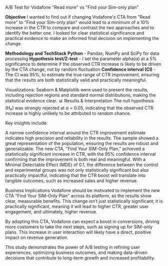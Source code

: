 A/B Test for Vodafone "Read more" vs "Find your Sim-only plan"

**Objective**
I wanted to find out if changing Vodafone's CTA from "Read more" to "Find your Sim-only plan" would lead to a minimum of a 10% increase in the CTR to compare and contrast the two approaches and to identify the better one. I looked for clear statistical significance and practical evidence to make an informed final decision on implementing the change.

**Methodology and TechStack**
**Python** - Pandas, NumPy and SciPy for data processing
**Hypothesis test/Z-test** -  I set the parameter alpha(α) at a 5% significance to determine if the observed CTR increase is likely to be driven by the CTA change, not by random fluctuation 
**Confidence interval (CI)** - The CI was 95%, to estimate the true range of CTR improvement, ensuring that the results are both statistically valid and practically meaningful.

Visualizations: Seaborn & Matplotlib were used to present the results, including rejection regions and standard normal distributions, making the statistical evidence clear.
📊 Results & Interpretation
The null hypothesis (H₀) was strongly rejected at α = 0.05, indicating that the observed CTR increase is highly unlikely to be attributed to random chance.

Key insights include:

A narrow confidence interval around the CTR improvement estimate indicates high precision and reliability in the results.
The sample showed a great representation of the population, ensuring the results are robust and generalizable.
The new CTA, "Find Your SIM-Only Plan," achieved a statistically significant increase in CTR, with the 95% confidence interval confirming that the improvement is both real and meaningful.
With a Minimal Detectable Effect (MDE) of 0.1, the difference between the control and experimental groups was not only statistically significant but also practically impactful, indicating that the CTR boost will translate into tangible outcomes, such as increased sales and higher revenue.

Business Implications
Vodafone should be motivated to implement the new CTA "Find Your SIM-Only Plan" across its platform, as the results show clear, measurable benefits. This change isn’t just statistically significant; it is practically significant, meaning it will lead to higher CTR, greater user engagement, and ultimately, higher revenue.

By adopting this CTA, Vodafone can expect a boost in conversions, driving more customers to take the next steps, such as signing up for SIM-only plans. This increase in user interaction will likely have a direct, positive impact on revenue generation.

This study demonstrates the power of A/B testing in refining user experiences, optimizing business outcomes, and making data-driven decisions that contribute to long-term growth and increased profitability.
